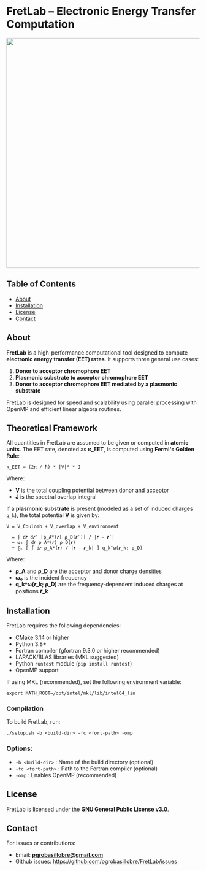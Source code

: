 # FretLab – Electronic Energy Transfer Computation

<p align="center">
  <img src="https://raw.githubusercontent.com/pgrobasillobre/FretLab/main/docs/_static/FretLab.png" width="600">
</p>



## Table of Contents

- [About](#about)
- [Installation](#installation)
- [License](#license)
- [Contact](#contact)

## About

**FretLab** is a high-performance computational tool designed to compute **electronic energy transfer (EET) rates**. It supports three general use cases:

1. **Donor to acceptor chromophore EET**
2. **Plasmonic substrate to acceptor chromophore EET**
3. **Donor to acceptor chromophore EET mediated by a plasmonic substrate**

FretLab is designed for speed and scalability using parallel processing with OpenMP and efficient linear algebra routines.

## Theoretical Framework

All quantities in FretLab are assumed to be given or computed in **atomic units**. The EET rate, denoted as **κ_EET**, is computed using **Fermi's Golden Rule**:

```
κ_EET = (2π / ħ) * |V|² * J
```

Where:
- **V** is the total coupling potential between donor and acceptor
- **J** is the spectral overlap integral

If a **plasmonic substrate** is present (modeled as a set of induced charges `q_k`), the total potential **V** is given by:

```
V = V_Coulomb + V_overlap + V_environment

  = ∫ d𝒓 d𝒓′ [ρ_A*(𝒓) ρ_D(𝒓′)] / |𝒓 − 𝒓′|
  − ω₀ ∫ d𝒓 ρ_A*(𝒓) ρ_D(𝒓)
  + ∑ₖ [ ∫ d𝒓 ρ_A*(𝒓) / |𝒓 − 𝒓_k| ] q_k^ω(𝒓_k; ρ_D)
```

Where:
- **ρ_A** and **ρ_D** are the acceptor and donor charge densities
- **ω₀** is the incident frequency
- **q_k^ω(𝒓_k; ρ_D)** are the frequency-dependent induced charges at positions **𝒓_k**



## Installation

FretLab requires the following dependencies:

- CMake 3.14 or higher
- Python 3.8+
- Fortran compiler (gfortran 9.3.0 or higher recommended)
- LAPACK/BLAS libraries (MKL suggested)
- Python `runtest` module (`pip install runtest`)
- OpenMP support

If using MKL (recommended), set the following environment variable:

```
export MATH_ROOT=/opt/intel/mkl/lib/intel64_lin
```

### Compilation

To build FretLab, run:

```
./setup.sh -b <build-dir> -fc <fort-path> -omp
```

### Options:
- `-b <build-dir>` : Name of the build directory (optional)
- `-fc <fort-path>` : Path to the Fortran compiler (optional)
- `-omp` : Enables OpenMP (recommended)

## License

FretLab is licensed under the **GNU General Public License v3.0**.

## Contact

For issues or contributions:

- Email: **pgrobasillobre@gmail.com**
- Github issues: https://github.com/pgrobasillobre/FretLab/issues
